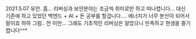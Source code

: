 
2021.5.07  유언.
흠... 리버싱과 보안분야는 조금씩 취미로만 하고 떠나렵니다...
대신 기존에 하고 있었던 백엔드 + AI + 돈 공부를 할겁니다.... 에너지가 너무 분산이 되어서 말이죠 하하
그럼.. 전 이만... 그래도 기초적인 리버싱은 알았으니 만족하고 현생을 즐기렵니다^^*